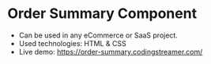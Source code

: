 # Order Summary Component

- Can be used in any eCommerce or SaaS project.
- Used technologies: HTML & CSS
- Live demo: https://order-summary.codingstreamer.com/